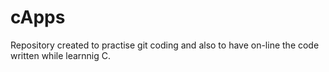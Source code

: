 # cApps
Repository created to practise git coding and also to have on-line the code written while learnnig C.
